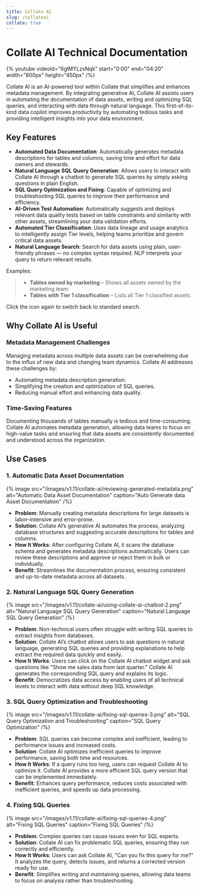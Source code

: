 ```yaml
---
title: Collate AI
slug: /collateai
collate: true
---
```


# Collate AI Technical Documentation

{%  youtube videoId="6glMYLzxNqk" start="0:00" end="04:20" width="800px" height="450px" /%}

Collate AI is an AI-powered tool within Collate that simplifies and enhances metadata management. By integrating generative AI, Collate AI assists users in automating the documentation of data assets, writing and optimizing SQL queries, and interacting with data through natural language. This first-of-its-kind data copilot improves productivity by automating tedious tasks and providing intelligent insights into your data environment.

## Key Features

- **Automated Data Documentation**: Automatically generates metadata descriptions for tables and columns, saving time and effort for data owners and stewards.
- **Natural Language SQL Query Generation**: Allows users to interact with Collate AI through a chatbot to generate SQL queries by simply asking questions in plain English.
- **SQL Query Optimization and Fixing**: Capable of optimizing and troubleshooting SQL queries to improve their performance and efficiency.
- **AI-Driven Test Automation**: Automatically suggests and deploys relevant data quality tests based on table constraints and similarity with other assets, streamlining your data validation efforts.
- **Automated Tier Classification**: Uses data lineage and usage analytics to intelligently assign Tier levels, helping teams prioritize and govern critical data assets.
- **Natural Language Search**: Search for data assets using plain, user-friendly phrases — no complex syntax required. NLP interprets your query to return relevant results.

Examples:

 > - **Tables owned by marketing** – Shows all assets owned by the marketing team.
 > - **Tables with Tier 1 classification** – Lists all Tier 1 classified assets.

Click the icon again to switch back to standard search.

## Why Collate AI is Useful

### Metadata Management Challenges

Managing metadata across multiple data assets can be overwhelming due to the influx of new data and changing team dynamics. Collate AI addresses these challenges by:

- Automating metadata description generation.
- Simplifying the creation and optimization of SQL queries.
- Reducing manual effort and enhancing data quality.

### Time-Saving Features

Documenting thousands of tables manually is tedious and time-consuming. Collate AI automates metadata generation, allowing data teams to focus on high-value tasks and ensuring that data assets are consistently documented and understood across the organization.

## Use Cases

### 1. Automatic Data Asset Documentation

{% image
src="/images/v1.11/collate-ai/reviewing-generated-metadata.png"
alt="Automatic Data Asset Documentation"
caption="Auto Generate data Asset Documentation"
/%}

- **Problem**: Manually creating metadata descriptions for large datasets is labor-intensive and error-prone.
- **Solution**: Collate AI’s generative AI automates the process, analyzing database structures and suggesting accurate descriptions for tables and columns.
- **How It Works**: After configuring Collate AI, it scans the database schema and generates metadata descriptions automatically. Users can review these descriptions and approve or reject them in bulk or individually.
- **Benefit**: Streamlines the documentation process, ensuring consistent and up-to-date metadata across all datasets.

### 2. Natural Language SQL Query Generation

{% image
src="/images/v1.11/collate-ai/using-collate-ai-chatbot-2.png"
alt="Natural Language SQL Query Generation"
caption="Natural Language SQL Query Generation"
/%}

- **Problem**: Non-technical users often struggle with writing SQL queries to extract insights from databases.
- **Solution**: Collate AI’s chatbot allows users to ask questions in natural language, generating SQL queries and providing explanations to help extract the required data quickly and easily.
- **How It Works**: Users can click on the Collate AI chatbot widget and ask questions like "Show me sales data from last quarter." Collate AI generates the corresponding SQL query and explains its logic.
- **Benefit**: Democratizes data access by enabling users of all technical levels to interact with data without deep SQL knowledge.

### 3. SQL Query Optimization and Troubleshooting

{% image
src="/images/v1.11/collate-ai/fixing-sql-queries-3.png"
alt="SQL Query Optimization and Troubleshooting"
caption="SQL Query Optimization"
/%}

- **Problem**: SQL queries can become complex and inefficient, leading to performance issues and increased costs.
- **Solution**: Collate AI optimizes inefficient queries to improve performance, saving both time and resources.
- **How It Works**: If a query runs too long, users can request Collate AI to optimize it. Collate AI provides a more efficient SQL query version that can be implemented immediately.
- **Benefit**: Enhances query performance, reduces costs associated with inefficient queries, and speeds up data processing.

### 4. Fixing SQL Queries

{% image
src="/images/v1.11/collate-ai/fixing-sql-queries-4.png"
alt="Fixing SQL Queries"
caption="Fixing SQL Queries"
/%}

- **Problem**: Complex queries can cause issues even for SQL experts.
- **Solution**: Collate AI can fix problematic SQL queries, ensuring they run correctly and efficiently.
- **How It Works**: Users can ask Collate AI, "Can you fix this query for me?" It analyzes the query, detects issues, and returns a corrected version ready for use.
- **Benefit**: Simplifies writing and maintaining queries, allowing data teams to focus on analysis rather than troubleshooting.

